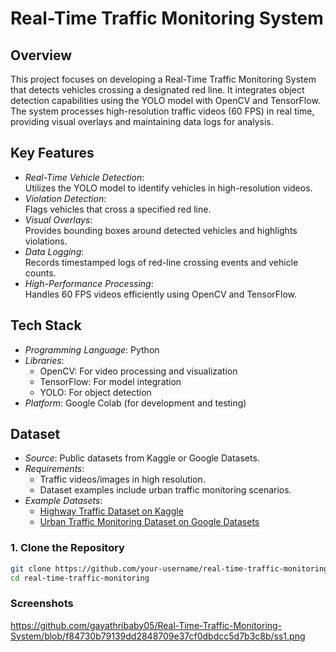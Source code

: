 # Real-Time Traffic Monitoring System  

## Overview  
This project focuses on developing a Real-Time Traffic Monitoring System that detects vehicles crossing a designated red line. It integrates object detection capabilities using the YOLO model with OpenCV and TensorFlow. The system processes high-resolution traffic videos (60 FPS) in real time, providing visual overlays and maintaining data logs for analysis.  


## Key Features  
- *Real-Time Vehicle Detection*:  
  Utilizes the YOLO model to identify vehicles in high-resolution videos.  
- *Violation Detection*:  
  Flags vehicles that cross a specified red line.  
- *Visual Overlays*:  
  Provides bounding boxes around detected vehicles and highlights violations.  
- *Data Logging*:  
  Records timestamped logs of red-line crossing events and vehicle counts.  
- *High-Performance Processing*:  
  Handles 60 FPS videos efficiently using OpenCV and TensorFlow.  



## Tech Stack  
- *Programming Language*: Python  
- *Libraries*:  
  - OpenCV: For video processing and visualization  
  - TensorFlow: For model integration  
  - YOLO: For object detection  
- *Platform*: Google Colab (for development and testing)  


## Dataset  
- *Source*: Public datasets from Kaggle or Google Datasets.  
- *Requirements*:  
  - Traffic videos/images in high resolution.  
  - Dataset examples include urban traffic monitoring scenarios.  
- *Example Datasets*:  
  - [Highway Traffic Dataset on Kaggle](https://www.kaggle.com/datasets)  
  - [Urban Traffic Monitoring Dataset on Google Datasets](https://datasetsearch.research.google.com/)  


### 1. Clone the Repository  
```bash  
git clone https://github.com/your-username/real-time-traffic-monitoring.git  
cd real-time-traffic-monitoring
```

###  Screenshots
https://github.com/gayathribaby05/Real-Time-Traffic-Monitoring-System/blob/f84730b79139dd2848709e37cf0dbdcc5d7b3c8b/ss1.png




